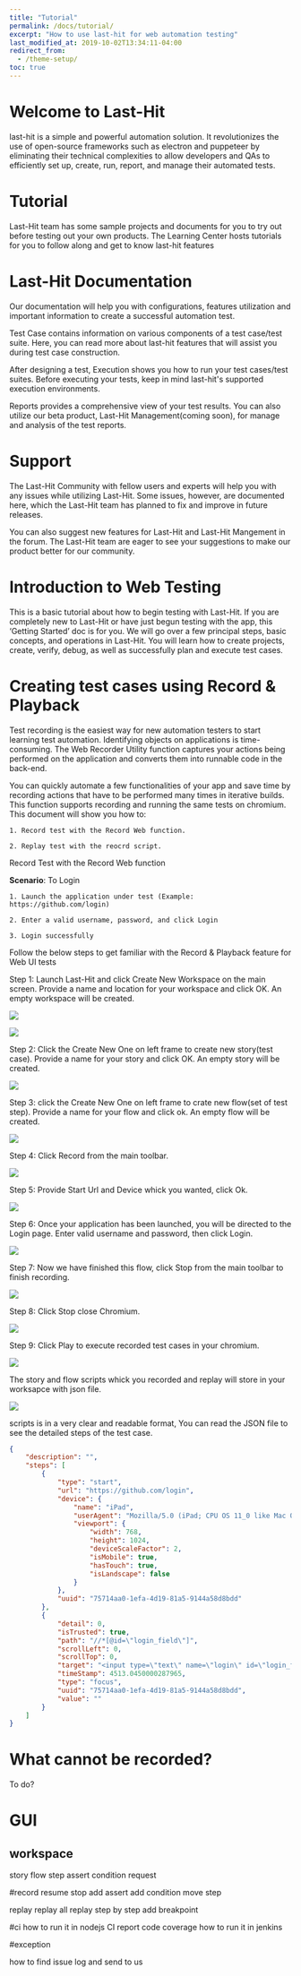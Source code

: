 ```yaml
---
title: "Tutorial"
permalink: /docs/tutorial/
excerpt: "How to use last-hit for web automation testing"
last_modified_at: 2019-10-02T13:34:11-04:00
redirect_from:
  - /theme-setup/
toc: true
---
```


# Welcome to Last-Hit
last-hit is a simple and powerful automation solution. It revolutionizes the use of open-source frameworks such as electron and puppeteer by eliminating their technical complexities to allow developers and QAs to efficiently set up, create, run, report, and manage their automated tests.

# Tutorial
Last-Hit team has some sample projects and documents for you to try out before testing out your own products. The Learning Center hosts tutorials for you to follow along and get to know last-hit features

# Last-Hit Documentation
Our documentation will help you with configurations, features utilization and important information to create a successful automation test.

Test Case contains information on various components of a test case/test suite. Here, you can read more about last-hit features that will assist you during test case construction. 

After designing a test, Execution shows you how to run your test cases/test suites. Before executing your tests, keep in mind last-hit's supported execution environments.

Reports provides a comprehensive view of your test results. You can also utilize our beta product, Last-Hit Management(coming soon), for manage and analysis of the test reports.

# Support
The Last-Hit Community with fellow users and experts will help you with any issues while utilizing Last-Hit. Some issues, however, are documented here, which the Last-Hit team has planned to fix and improve in future releases. 

You can also suggest new features for Last-Hit and Last-Hit Mangement in the forum. The Last-Hit team are eager to see your suggestions to make our product better for our community.

# Introduction to Web Testing
This is a basic tutorial about how to begin testing with Last-Hit. If you are completely new to Last-Hit or have just begun testing with the app, this ‘Getting Started’ doc is for you. We will go over a few principal steps, basic concepts, and operations in Last-Hit. You will learn how to create projects, create, verify, debug, as well as successfully plan and execute test cases.

# Creating test cases using Record & Playback
Test recording is the easiest way for new automation testers to start learning test automation. Identifying objects on applications is time-consuming. The Web Recorder Utility function captures your actions being performed on the application and converts them into runnable code in the back-end.

You can quickly automate a few functionalities of your app and save time by recording actions that have to be performed many times in iterative builds. This function supports recording and running the same tests on chromium. This document will show you how to:

    1. Record test with the Record Web function.
    
    2. Replay test with the reocrd script.

Record Test with the Record Web function

**Scenario**: To Login

    1. Launch the application under test (Example: https://github.com/login)

    2. Enter a valid username, password, and click Login
    
    3. Login successfully

Follow the below steps to get familiar with the Record & Playback feature for Web UI tests

Step 1: Launch Last-Hit and click Create New Workspace on the main screen. Provide a name and location for your workspace and click OK. An empty workspace will be created.

![](/docs/_docs/media/tutorial/Last-Hit-WelcomePage.png) 

![](/docs/_docs/media/tutorial/Last-Hit-CreateWorkspace.png) 

Step 2: Click the Create New One on left frame to create new story(test case). Provide a name for your story and click OK. An empty story will be created.

![](/docs/_docs/media/tutorial/Last-Hit-CreateNewStory.png)

Step 3: click the Create New One on left frame to crate new flow(set of test step). Provide a name for your flow and click ok. An empty flow will be created.

![](/docs/_docs/media/tutorial/Last-Hit-CreateNewFlow.png)

Step 4: Click Record from the main toolbar.

![](/docs/_docs/media/tutorial/Last-Hit-ClickRecordButton.png)

Step 5: Provide Start Url and Device whick you wanted, click Ok.

![](/docs/_docs/media/tutorial/Last-Hit-StartRecordDialog.png)

Step 6: Once your application has been launched, you will be directed to the Login page. Enter valid username and password, then click Login.

![](/docs/_docs/media/tutorial/Last-Hit-Recording.png)

Step 7: Now we have finished this flow, click Stop from the main toolbar to finish recording.

![](/docs/_docs/media/tutorial/Last-Hit-StopRecording.png)

Step 8: Click Stop close Chromium.

![](/docs/_docs/media/tutorial/Last-Hit-StopRecordDialog.png)

Step 9: Click Play to execute recorded test cases in your chromium.

![](/docs/_docs/media/tutorial/Last-Hit-StartReplay.png)

The story and flow scripts whick you recorded and replay will store in your worksapce with json file.

![](/docs/_docs/media/tutorial/Last-Hit-Script.png)

scripts is in a very clear and readable format, You can read the JSON file to see the detailed steps of the test case.
```json
{
	"description": "",
	"steps": [
		{
			"type": "start",
			"url": "https://github.com/login",
			"device": {
				"name": "iPad",
				"userAgent": "Mozilla/5.0 (iPad; CPU OS 11_0 like Mac OS X) AppleWebKit/604.1.34 (KHTML, like Gecko) Version/11.0 Mobile/15A5341f Safari/604.1",
				"viewport": {
					"width": 768,
					"height": 1024,
					"deviceScaleFactor": 2,
					"isMobile": true,
					"hasTouch": true,
					"isLandscape": false
				}
			},
			"uuid": "75714aa0-1efa-4d19-81a5-9144a58d8bdd"
		},
		{
			"detail": 0,
			"isTrusted": true,
			"path": "//*[@id=\"login_field\"]",
			"scrollLeft": 0,
			"scrollTop": 0,
			"target": "<input type=\"text\" name=\"login\" id=\"login_field\" class=\"form-control input-block\" tabindex=\"1\" autocapitalize=\"off\" autocorrect=\"off\" autofocus=\"autofocus\">",
			"timeStamp": 4513.0450000287965,
			"type": "focus",
			"uuid": "75714aa0-1efa-4d19-81a5-9144a58d8bdd",
			"value": ""
		}
    ]
}
```

# What cannot be recorded?
To do?

# GUI

## workspace

story
flow
step
assert
condition
request


#record
resume
stop
add assert
add condition
move step

replay
replay all
replay step by step
add breakpoint

#ci
how to run it in nodejs
CI report
code coverage
how to run it in jenkins

#exception

how to find issue log and send to us

